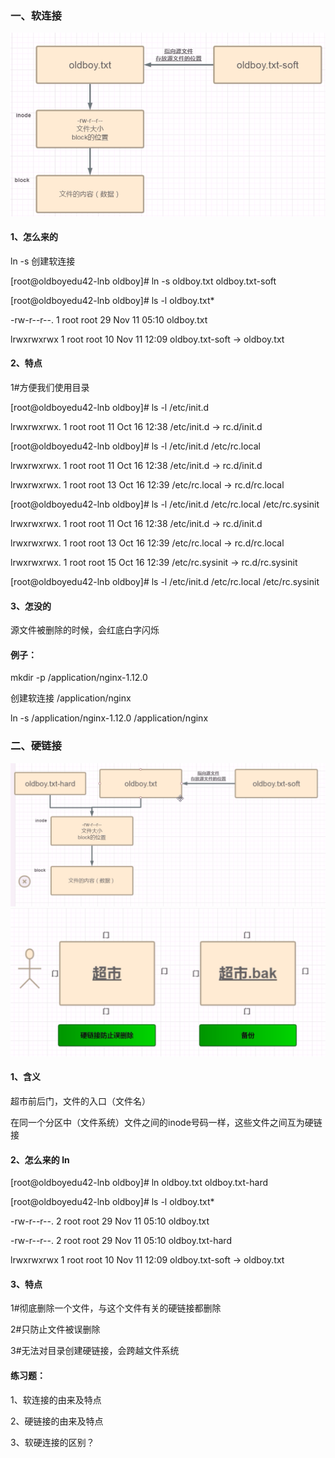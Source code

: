 ### 一、软连接

![](/assets/13-9.png)

#### 1、怎么来的

ln -s  创建软连接

\[root@oldboyedu42-lnb oldboy\]\# ln -s oldboy.txt  oldboy.txt-soft

\[root@oldboyedu42-lnb oldboy\]\# ls -l oldboy.txt\*

-rw-r--r--. 1 root root 29 Nov 11 05:10 oldboy.txt

lrwxrwxrwx  1 root root 10 Nov 11 12:09 oldboy.txt-soft -&gt; oldboy.txt

#### 2、特点

1\#方便我们使用目录

\[root@oldboyedu42-lnb oldboy\]\# ls -l /etc/init.d

lrwxrwxrwx. 1 root root 11 Oct 16 12:38 /etc/init.d -&gt; rc.d/init.d

\[root@oldboyedu42-lnb oldboy\]\# ls -l /etc/init.d /etc/rc.local

lrwxrwxrwx. 1 root root 11 Oct 16 12:38 /etc/init.d -&gt; rc.d/init.d

lrwxrwxrwx. 1 root root 13 Oct 16 12:39 /etc/rc.local -&gt; rc.d/rc.local

\[root@oldboyedu42-lnb oldboy\]\# ls -l /etc/init.d /etc/rc.local  /etc/rc.sysinit

lrwxrwxrwx. 1 root root 11 Oct 16 12:38 /etc/init.d -&gt; rc.d/init.d

lrwxrwxrwx. 1 root root 13 Oct 16 12:39 /etc/rc.local -&gt; rc.d/rc.local

lrwxrwxrwx. 1 root root 15 Oct 16 12:39 /etc/rc.sysinit -&gt; rc.d/rc.sysinit

\[root@oldboyedu42-lnb oldboy\]\# ls -l /etc/init.d /etc/rc.local  /etc/rc.sysinit

#### 3、怎没的

源文件被删除的时候，会红底白字闪烁

#### 例子：

mkdir -p /application/nginx-1.12.0

创建软连接 /application/nginx

ln -s /application/nginx-1.12.0 /application/nginx

### 二、硬链接

![](/assets/13-10.png)![](/assets/13-11.png)

#### 1、含义

超市前后门，文件的入口（文件名）

在同一个分区中（文件系统）文件之间的inode号码一样，这些文件之间互为硬链接

#### 2、怎么来的 ln

\[root@oldboyedu42-lnb oldboy\]\# ln oldboy.txt oldboy.txt-hard

\[root@oldboyedu42-lnb oldboy\]\# ls -l oldboy.txt\*

-rw-r--r--. 2 root root 29 Nov 11 05:10 oldboy.txt

-rw-r--r--. 2 root root 29 Nov 11 05:10 oldboy.txt-hard

lrwxrwxrwx  1 root root 10 Nov 11 12:09 oldboy.txt-soft -&gt; oldboy.txt

#### 3、特点

1\#彻底删除一个文件，与这个文件有关的硬链接都删除

2\#只防止文件被误删除

3\#无法对目录创建硬链接，会跨越文件系统

#### 练习题：

1、软连接的由来及特点

2、硬链接的由来及特点

3、软硬连接的区别？



